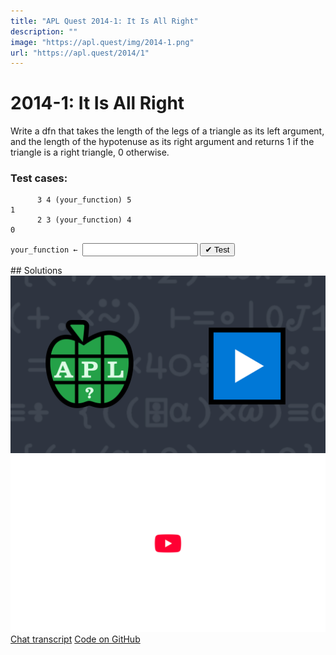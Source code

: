 ```yaml
---
title: "APL Quest 2014-1: It Is All Right"
description: ""
image: "https://apl.quest/img/2014-1.png"
url: "https://apl.quest/2014/1"
---
```


# <span class=s>2014-</span>1: It Is All Right

Write a dfn that takes the length of the legs of a triangle as its left argument, and the length of the
hypotenuse as its right argument and returns 1 if the triangle is a right triangle, 0 otherwise.

### Test cases:

```APL
      3 4 (your_function) 5
1
      2 3 (your_function) 4
0
```
<div class="pdiv">
  <code onclick="p_Input.focus()">your_function ← </code><input id="p_Input" autocomplete="off" spellcheck="false" oninput="this.parentElement.querySelector`button`.disabled=false;localStorage.setItem(window.location.pathname,this.value)" onkeypress="subm(event)">
  <button onclick="alert$.next`Testing…`;submitSolution`p`" class="md-button md-button--primary">&#x2714; Test</button>
</div>
<blockquote id="p_Output"></blockquote>
## Solutions
<div onclick="play(this)" title="Video on YouTube" class="yt">
<img alt="Video Thumbnail" src="../../img/2014-1.png">
<img alt="YouTube" src="../../img/yt-big.png">
</div>
<a href="https://chat.stackexchange.com/transcript/52405?m=60900017#60900017" target="_blank" class="md-button md-button--primary">Chat transcript</a>
<a href="https://github.com/abrudz/apl_quest/blob/main/2014/1.apl" target="_blank" class="md-button md-button--primary right">Code on GitHub</a>

<script>
    testCases={"a":[["3 4","5"],["2 3","4"],["6 8","10"]],"b":[["0 0","0"],["?10 10","?10"]],"f":"{((⍺[1]*2)+(⍺[2]*2))=(⍵*2)}"}
    p_Input.value=localStorage.getItem(window.location.pathname)
    play=e=>e.outerHTML=`<iframe src="https://www.youtube.com/embed/0SeHAg0q30w?list=PLYKQVqyrAEj9wDIUyLDGtDAFTKY38BUMN&autoplay=1" title="<span class=s>2014-</span>1: It Is All Right (APL Quest 2014-1)" frameborder="0" allow="accelerometer; autoplay; clipboard-write; encrypted-media; gyroscope; picture-in-picture; web-share" referrerpolicy="strict-origin-when-cross-origin" allowfullscreen></iframe>`
</script>
